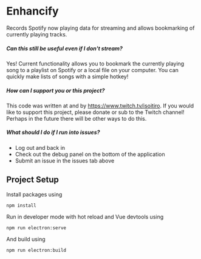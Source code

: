 # Enhancify
Records Spotify now playing data for streaming and allows bookmarking of currently playing tracks.

##### Can this still be useful even if I don't stream?
Yes! Current functionality allows you to bookmark the currently playing song to a playlist on Spotify or a local file on your computer. You can quickly make lists of songs with a simple hotkey!

##### How can I support you or this project?
This code was written at and by https://www.twitch.tv/isoitiro. If you would like to support this project, please donate or sub to the Twitch channel! Perhaps in the future there will be other ways to do this.

##### What should I do if I run into issues?
* Log out and back in
* Check out the debug panel on the bottom of the application
* Submit an issue in the issues tab above

## Project Setup

Install packages using
```
npm install
```

Run in developer mode with hot reload and Vue devtools using
```
npm run electron:serve
```

And build using
```
npm run electron:build
```
